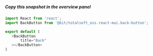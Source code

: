 ##### Copy this snapshot in the overview panel
 ```js
import React from 'react';
import BackButton from '@bit/totalsoft_oss.react-mui.back-button';

export default (
	<BackButton
		title="Back"
	></BackButton>
)
 ```